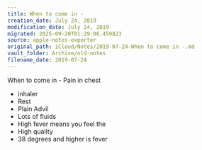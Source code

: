 ```yaml
---
title: When to come in -
creation_date: July 24, 2019
modification_date: July 24, 2019
migrated: 2025-09-20T01:29:06.459823
source: apple-notes-exporter
original_path: iCloud/Notes/2019-07-24-When to come in -.md
vault_folder: Archive/old-notes
filename_date: 2019-07-24
---
```



When to come in -
Pain in chest
- inhaler
- Rest
- Plain Advil
- Lots of fluids 
- High fever means you feel the 
- High quality
- 38 degrees and higher is fever 

